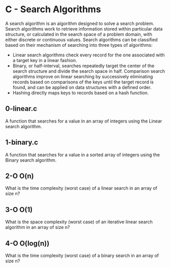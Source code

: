 # C - Search Algorithms
A search algorithm is an algorithm designed to solve a search problem. Search algorithms work to retrieve information stored within particular data structure, or calculated in the search space of a problem domain, with either discrete or continuous values.
Search algorithms can be classified based on their mechanism of searching into three types of algorithms:
* Linear search algorithms check every record for the one associated with a target key in a linear fashion.
*  Binary, or half-interval, searches repeatedly target the center of the search structure and divide the search space in half. Comparison search algorithms improve on linear searching by successively eliminating records based on comparisons of the keys until the target record is found, and can be applied on data structures with a defined order.
* Hashing directly maps keys to records based on a hash function.
## 0-linear.c
A  function that searches for a value in an array of integers using the Linear search algorithm.
## 1-binary.c
A function that searches for a value in a sorted array of integers using the Binary search algorithm.
## 2-O     O(n)
What is the time complexity (worst case) of a linear search in an array of size n?
## 3-O     O(1)
What is the space complexity (worst case) of an iterative linear search algorithm in an array of size n?
## 4-O     O(log(n))
What is the time complexity (worst case) of a binary search in an array of size n?
